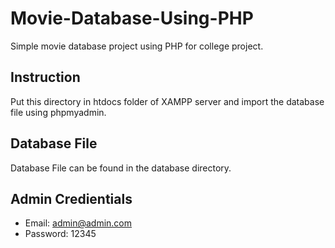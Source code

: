 # Movie-Database-Using-PHP
Simple movie database project using PHP for college project. 

## Instruction
Put this directory in htdocs folder of XAMPP server and import the database file using phpmyadmin.

## Database File
Database File can be found in the database directory. 

## Admin Credientials
- Email: admin@admin.com
- Password: 12345

